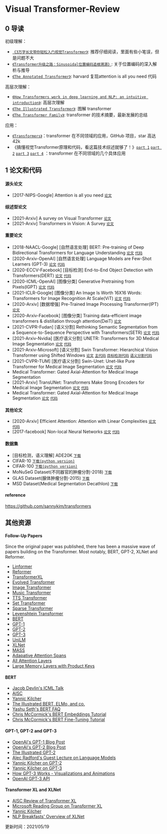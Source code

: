 # Visual Transformer-Review

## 0 导读

初级理解：
- [`《3万字长文带你轻松入门视觉Transformer》`](https://zhuanlan.zhihu.com/p/308301901): 推荐仔细阅读，里面有些小笔误，但是问题不大
- [`《Transformer升级之路：Sinusoidal位置编码追根溯源》`](https://zhuanlan.zhihu.com/p/359500899): 关于位置编码的深入解析与推导
- [`《The Annotated Transformer》`](http://nlp.seas.harvard.edu/2018/04/03/attention.html): harvard 复现attention is all you need 代码

高层次理解：
- [`《How Transformers work in deep learning and NLP: an intuitive introduction》`](https://theaisummer.com/transformer/): 高层次理解
- [`《The Illustrated Transformer》`](http://jalammar.github.io/illustrated-transformer/): 图解 transformer
- [`《The Transformer Family》`](https://lilianweng.github.io/lil-log/2020/04/07/the-transformer-family.html): transformer 的技术摘要，最新发展的总结

应用：
- [`《Transformers》`](https://github.com/huggingface/transformers)：transformer 在不同领域的应用，GitHub 项目，star 高达 42k
- 《搞懂视觉Transformer原理和代码，看这篇技术综述就够了！》[`part 1`](https://mp.weixin.qq.com/s?__biz=MzI5MDUyMDIxNA%3D%3D&chksm=ec1c9073db6b1965d69cdd29d40d51b0148121135e0e73030d099f23deb2ff58fa4558507ab8&idx=1&mid=2247531914&scene=21&sn=3b8d0b4d3821c64e9051a4d645467995#wechat_redirect) [`part 2`](https://mp.weixin.qq.com/s?__biz=MzI5MDUyMDIxNA%3D%3D&chksm=ec1ca0cbdb6b29dd154fc54e28689dd9b074183920e9d7e0b675d9f9eb7946b8e45b94ab28d3&idx=1&mid=2247535922&scene=21&sn=f4ea9fcee78ac604c03924e367844e85#wechat_redirect) [`part 3`](https://mp.weixin.qq.com/s?__biz=MzI5MDUyMDIxNA%3D%3D&chksm=ec1ccf34db6b4622badf7244b6ef6c8809b20a1c60faefb3937822f087f93d27ed019b45907c&idx=1&mid=2247541453&scene=21&sn=f9dfe3bcf5e85b413ce1543178681e1e#wechat_redirect) [`part 4`](https://mp.weixin.qq.com/s?__biz=MzI5MDUyMDIxNA%3D%3D&chksm=ec1cdb48db6b525efa3b087a3798934b6c9082741d41c3d5efe4c74b4e2b470ccaefec3eb787&idx=1&mid=2247546545&scene=21&sn=d9cc512b88c89b8a00482d13250cfd49#wechat_redirect) ：transformer 在不同领域的几个具体应用


## 1 论文和代码

#### 源头论文
- [2017-NIPS-Google] Attention is all you need [`论文`](https://papers.nips.cc/paper/2017/file/3f5ee243547dee91fbd053c1c4a845aa-Paper.pdf)

#### 综述型论文
- [2021-Arxiv] A survey on Visual Transformer [`论文`](https://arxiv.org/pdf/2012.12556.pdf)
- [2021-Arxiv] Transformers in Vision: A Survey [`论文`](https://arxiv.org/pdf/2101.01169.pdf)

#### 重要论文
- [2018-NAACL-Google] [自然语言处理] BERT: Pre-training of Deep Bidirectional Transformers for Language Understanding [`论文`](https://arxiv.org/pdf/1810.04805.pdf) [`代码`](https://github.com/google-research/bert)
- [2020-Arxiv-OpenAI] [自然语言处理] Language Models are Few-Shot Learners (GPT-3) [`论文`](https://arxiv.org/pdf/2005.14165.pdf) [`代码`](https://github.com/openai/gpt-3)
- [2020-ECCV-Facebook] [目标检测] End-to-End Object Detection with Transformers(DERT) [`论文`](https://arxiv.org/pdf/2005.12872.pdf) [`代码`](https://github.com/facebookresearch/detr)
- [2020-ICML-OpenAI] [图像分类] Generative Pretraining from Pixels(IGPT) [`论文`](https://cdn.openai.com/papers/Generative_Pretraining_from_Pixels_V2.pdf) [`代码`](https://github.com/openai/image-gpt)
- [2021-ICLR-Google] [图像分类] An Image Is Worth 16X16 Words: Transformers for Image Recognition At Scale(ViT) [`论文`](https://arxiv.org/pdf/2010.11929.pdf) [`代码`](https://github.com/google-research/vision_transformer)
- [2020-Arxiv] [数据增强] Pre-Trained Image Processing Transformer(IPT) [`论文`](https://arxiv.org/pdf/2012.00364.pdf)
- [2020-Arxiv-Facebook] [图像分类] Training data-efficient image transformers & distillation through attention(DeiT) [`论文`](https://arxiv.org/pdf/2012.12877.pdf)
- [2021-CVPR-Fudan] [语义分割] Rethinking Semantic Segmentation from a Sequence-to-Sequence Perspective with Transformers(SETR) [`论文`](https://arxiv.org/pdf/2012.15840.pdf) [`代码`](https://github.com/fudan-zvg/SETR)
- [2021-Arxiv-Nvidia] [医疗语义分割] UNETR: Transformers for 3D Medical Image Segmentation [`论文`](https://arxiv.org/pdf/2103.10504.pdf) [`代码`](https://github.com/jeya-maria-jose/Medical-Transformer)
- [2021-Arxiv-Microsoft] [语义分割] Swin Transformer: Hierarchical Vision Transformer using Shifted Windows [`论文`](https://arxiv.org/pdf/2103.14030.pdf) [`主代码`](https://github.com/microsoft/Swin-Transformer) [`目标检测代码`](https://github.com/SwinTransformer/Swin-Transformer-Object-Detection) [`语义分割代码`](https://github.com/SwinTransformer/Swin-Transformer-Semantic-Segmentation) 
- [2021-CVPR-TUM] [医疗语义分割] Swin-Unet: Unet-like Pure Transformer for Medical Image Segmentation [`论文`](https://arxiv.org/pdf/2105.05537.pdf) [`代码`](https://github.com/HuCaoFighting/Swin-Unet)
- Medical Transformer: Gated Axial-Attention for Medical Image Segmentation
- [2021-Arxiv] TransUNet: Transformers Make Strong Encoders for Medical Image Segmentation [`论文`](https://arxiv.org/pdf/2102.04306.pdf) [`代码`](https://github.com/Beckschen/TransUNet)
- Medical Transformer: Gated Axial-Attention for Medical Image Segmentation [`论文`](https://arxiv.org/pdf/2102.10662.pdf) [`代码`](https://github.com/jeya-maria-jose/Medical-Transformer)

#### 其他论文
- [2020-Arxiv] Efficient Attention: Attention with Linear Complexities [`论文`](https://arxiv.org/pdf/1812.01243.pdf) [`代码`](https://github.com/cmsflash/efficient-attention)
- [2017-facebook] Non-local Neural Networks [`论文`](https://arxiv.org/pdf/1711.07971.pdf) [`代码`](https://github.com/facebookresearch/video-nonlocal-net)

#### 数据集
- [目标检测，语义理解] ADE20K [`下载`](https://groups.csail.mit.edu/vision/datasets/ADE20K/)
- CIFAR-10 [`下载(python version)`](https://www.cs.toronto.edu/~kriz/cifar-10-python.tar.gz)
- CIFAR-100 [`下载(python version)`](https://www.cs.toronto.edu/~kriz/cifar-100-python.tar.gz)
- MoNuSeG Dataset(不同器官的肿瘤分割-2018) [`下载`](https://monuseg.grand-challenge.org/Data/)
- GLAS Dataset(腺体肿瘤分割-2015) [`下载`](https://warwick.ac.uk/fac/sci/dcs/research/tia/glascontest/)
- MSD Dataset(Medical Segmentation Decathlon) [`下载`](https://drive.google.com/drive/folders/1HqEgzS8BV2c7xYNrZdEAnrHk7osJJ--2)

#### reference
https://github.com/sannykim/transformers

## 其他资源
#### Follow-Up Papers
Since the original paper was published, there has been a massive wave of papers building on the Transformer. Most notably, BERT, GPT-2, XLNet and Reformer. 
- [Linformer](https://arxiv.org/abs/2006.04768)
- [Reformer](https://openreview.net/forum?id=rkgNKkHtvB)
- [TransformerXL](https://arxiv.org/abs/1901.02860)
- [Evolved Transformer](https://arxiv.org/abs/1901.11117)
- [Image Transformer](https://arxiv.org/abs/1802.05751)
- [Music Transformer](https://arxiv.org/abs/1809.04281)
- [TTS Transformer](https://arxiv.org/abs/1809.08895)
- [Set Transformer](https://arxiv.org/abs/1810.00825)
- [Sparse Transformer](https://arxiv.org/abs/1904.10509)
- [Levenshtein Transformer](https://arxiv.org/abs/1905.11006)
- [BERT](https://arxiv.org/abs/1810.04805)
- [GPT-1](https://s3-us-west-2.amazonaws.com/openai-assets/research-covers/language-unsupervised/language_understanding_paper.pdf)
- [GPT-2](https://d4mucfpksywv.cloudfront.net/better-language-models/language_models_are_unsupervised_multitask_learners.pdf)
- [GPT-3](https://arxiv.org/abs/2005.14165)
- [UniLM](https://arxiv.org/abs/1905.03197)
- [XLNet](https://arxiv.org/abs/1906.08237)
- [MASS](https://arxiv.org/abs/1905.02450)
- [Adapative Attention Spans](https://arxiv.org/abs/1905.07799)
- [All Attention Layers](https://arxiv.org/abs/1907.01470)
- [Large Memory Layers with Product Keys](https://arxiv.org/abs/1907.05242)

#### BERT
- [Jacob Devlin's ICML Talk](https://videoken.com/embed/uN4PKDp5HOU?tocitem=4)
- [AISC](https://www.youtube.com/watch?v=BhlOGGzC0Q0)
- [Yannic Kilcher](https://www.youtube.com/watch?v=-9evrZnBorM)
- [The Illustrated BERT, ELMo, and co.](http://jalammar.github.io/illustrated-bert/)
- [Yashu Seth's BERT FAQ](https://yashuseth.blog/2019/06/12/bert-explained-faqs-understand-bert-working/)
- [Chris McCormick's BERT Embeddings Tutorial](https://mccormickml.com/2019/05/14/BERT-word-embeddings-tutorial/)
- [Chris McCormick's BERT Fine-Tuning Tutorial](https://mccormickml.com/2019/07/22/BERT-fine-tuning/)

#### GPT-1, GPT-2 and GPT-3
- [OpenAI's GPT-1 Blog Post](https://openai.com/blog/language-unsupervised/)
- [OpenAI's GPT-2 Blog Post](https://openai.com/blog/better-language-models/)
- [The Illustrated GPT-2](https://jalammar.github.io/illustrated-gpt2/)
- [Alec Radford's Guest Lecture on Language Models](https://www.youtube.com/watch?v=GEtbD6pqTTE&t=2057s)
- [Yannic Kilcher on GPT-2](https://www.youtube.com/watch?v=u1_qMdb0kYU)
- [Yannic Kilcher on GPT-3](https://www.youtube.com/watch?v=SY5PvZrJhLE)
- [How GPT-3 Works - Visualizations and Animations](https://jalammar.github.io/how-gpt3-works-visualizations-animations/)
- [OpenAI GPT-3 API](https://openai.com/blog/openai-api/)

#### Transformer XL and XLNet
- [AISC Review of Transformer XL](https://www.youtube.com/watch?v=cXZ9YBqH3m0&t=2226s)
- [Microsoft Reading Group on Transformer XL](https://www.youtube.com/watch?v=cXZ9YBqH3m0&t=2226s)
- [Yannic Kilcher](https://www.youtube.com/watch?v=H5vpBCLo74U)
- [NLP Breakfasts' Overview of XLNet](https://www.youtube.com/watch?v=cXZ9YBqH3m0&t=2226s)

更新时间：2021/05/19
